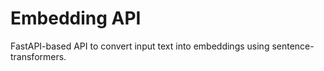 # Embedding API
FastAPI-based API to convert input text into embeddings using sentence-transformers.
